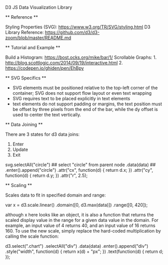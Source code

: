 D3 JS Data Visualization Library

** Reference **

  Styling Properties (SVG): https://www.w3.org/TR/SVG/styling.html
  D3 Library Reference: https://github.com/d3/d3-zoom/blob/master/README.md

** Tutorial and Example **

  Build a Histogram: https://bost.ocks.org/mike/bar/1/
  Scrollable Graphs: 
    1. http://blog.scottlogic.com/2014/09/19/interactive.html
    2. https://codepen.io/ghiden/pen/EhBpy


** SVG Specifics **

  * SVG elements must be positioned relative to the top-left corner of the container; SVG does 
    not support flow layout or even text wrapping
  * SVG requires text to be placed explicitly in text elements
  * text elements do not support padding or margins, the text position must be offset by three pixels from the end of the bar, while the dy offset is used to center the text vertically.
  

** Data Joining **

  There are 3 states for d3 data joins:
  1. Enter
  2. Update
  3. Exit

  svg.selectAll("circle")                  ## select "circle" from parent node
  .data(data)                              ##
  .enter().append("circle")
    .attr("cx", function(d) { return d.x; })
    .attr("cy", function(d) { return d.y; })
    .attr("r", 2.5);


** Scaling **

  Scales data to fit in specified domain and range:

  var x = d3.scale.linear()
    .domain([0, d3.max(data)])
    .range([0, 420]);

  although x here looks like an object, it is also a function that returns the scaled display value in the range for a given data value in the domain. For example, an input value of 4 returns 40, and an input value of 16 returns 160. To use the new scale, simply replace the hard-coded multiplication by calling the scale function:

  d3.select(".chart")
    .selectAll("div")
      .data(data)
    .enter().append("div")
      .style("width", function(d) { return x(d) + "px"; })
      .text(function(d) { return d; });